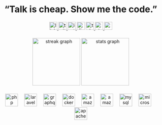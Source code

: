 <h1 align="center">“Talk is cheap. Show me the code.”</h1>

###

<div align="center">
  <a href="https://www.linkedin.com/in/aghandideh" target="_blank">
    <img src="https://raw.githubusercontent.com/maurodesouza/profile-readme-generator/master/src/assets/icons/social/linkedin/default.svg" width="25" height="25" alt="linkedin logo"  />
  </a>
  <a href="https://twitter.com/aghandideh" target="_blank">
    <img src="https://raw.githubusercontent.com/maurodesouza/profile-readme-generator/master/src/assets/icons/social/twitter/default.svg" width="25" height="25" alt="twitter logo"  />
  </a>
  <a href="https://instagram.com/aghandideh" target="_blank">
    <img src="https://raw.githubusercontent.com/maurodesouza/profile-readme-generator/master/src/assets/icons/social/instagram/default.svg" width="25" height="25" alt="instagram logo"  />
  </a>
  <img src="https://raw.githubusercontent.com/maurodesouza/profile-readme-generator/master/src/assets/icons/social/discord/default.svg" width="25" height="25" alt="discord logo"  />
  <a href="https://t.me/aghandideh" target="_blank">
    <img src="https://raw.githubusercontent.com/maurodesouza/profile-readme-generator/master/src/assets/icons/social/telegram/default.svg" width="25" height="25" alt="telegram logo"  />
  </a>
  <a href="https://stackoverflow.com/users/10842857/mohsen-aghandideh" target="_blank">
    <img src="https://raw.githubusercontent.com/maurodesouza/profile-readme-generator/master/src/assets/icons/social/stackoverflow/default.svg" width="25" height="25" alt="stackoverflow logo"  />
  </a>
  <a href="ttps://medium.com/@aghandideh" target="_blank">
    <img src="https://raw.githubusercontent.com/maurodesouza/profile-readme-generator/master/src/assets/icons/social/medium/default.svg" width="25" height="25" alt="medium logo"  />
  </a>
</div>

###

<div align="center">
  <img src="https://streak-stats.demolab.com?user=aghandideh&locale=en&mode=daily&theme=codeSTACKr&hide_border=true&border_radius=5&order=3" height="150" alt="streak graph"  />
  <img src="https://github-readme-stats.vercel.app/api?username=aghandideh&hide_title=false&hide_rank=false&show_icons=true&include_all_commits=true&count_private=true&disable_animations=false&theme=codeSTACKr&locale=en&hide_border=false&order=1" height="150" alt="stats graph"  />
</div>

###

<div align="center">
  <img src="https://cdn.simpleicons.org/php/777BB4" height="40" alt="php logo"  />
  <img width="12" />
  <img src="https://cdn.simpleicons.org/laravel/FF2D20" height="40" alt="laravel logo"  />
  <img width="12" />
  <img src="https://cdn.simpleicons.org/graphql/E10098" height="40" alt="graphql logo"  />
  <img width="12" />
  <img src="https://cdn.simpleicons.org/docker/2496ED" height="40" alt="docker logo"  />
  <img width="12" />
  <img src="https://cdn.simpleicons.org/amazonaws/232F3E" height="40" alt="amazonwebservices logo"  />
  <img width="12" />
  <img src="https://skillicons.dev/icons?i=dynamodb" height="40" alt="amazondynamodb logo"  />
  <img width="12" />
  <img src="https://cdn.simpleicons.org/mysql/4479A1" height="40" alt="mysql logo"  />
  <img width="12" />
  <img src="https://cdn.simpleicons.org/microsoftsqlserver/CC2927" height="40" alt="microsoftsqlserver logo"  />
  <img width="12" />
  <img src="https://cdn.simpleicons.org/apache/D22128" height="40" alt="apache logo"  />
</div>

###